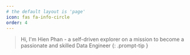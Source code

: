 ```yaml
---
# the default layout is 'page'
icon: fas fa-info-circle
order: 4
---
```


> Hi, I'm Hien Phan - a self-driven explorer on a mission to become a passionate and skilled Data Engineer
{: .prompt-tip }
